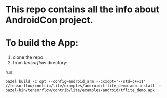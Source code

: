 # This repo contains all the info about AndroidCon project.

# To build the App:
1. clone the repo
2. from _tensorflow_ directory:

  run:

  `bazel build -c opt --config=android_arm --cxxopt='--std=c++11' //tensorflow/contrib/lite/examples/android:tflite_demo
  adb install -r bazel-bin/tensorflow/contrib/lite/examples/android/tflite_demo.apk`

